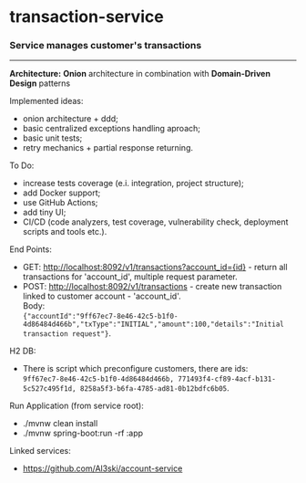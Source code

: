 # transaction-service

### Service manages customer's transactions

-------------------------------------------

**Architecture:** **Onion** architecture in combination with **Domain-Driven Design** patterns

Implemented ideas:
  - onion architecture + ddd;
  - basic centralized exceptions handling aproach;
  - basic unit tests;
  - retry mechanics + partial response returning.

To Do:
  - increase tests coverage (e.i. integration, project structure);
  - add Docker support;
  - use GitHub Actions;
  - add tiny UI;
  - CI/CD (code analyzers, test coverage, vulnerability check, deployment scripts and tools etc.).

End Points:
  - GET: [http://localhost:8092/v1/transactions?account_id={id}](http://localhost:8092/v1/transactions?account_id={id}) - return all transactions for 'account_id', multiple request parameter.
  - POST: [http://localhost:8092/v1/transactions](http://localhost:8092/v1/transactions) - create new transaction linked to customer account - 'account_id'.  
    Body:  
    `{"accountId":"9ff67ec7-8e46-42c5-b1f0-4d86484d466b","txType":"INITIAL","amount":100,"details":"Initial transaction request"}`. 
      
H2 DB:   
  - There is script which preconfigure customers, there are ids:  
  `9ff67ec7-8e46-42c5-b1f0-4d86484d466b, 771493f4-cf89-4acf-b131-5c527c495f1d, 8258a5f3-b6fa-4785-ad81-0b12bdfc6b05`.  
  
Run Application (from service root):
  - ./mvnw clean install
  - ./mvnw spring-boot:run -rf :app

Linked services:
 - https://github.com/Al3ski/account-service
